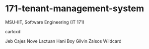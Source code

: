 # 171-tenant-management-system
MSU-IIT, Software Engineering (IT 171)


carloxd

Jeb Cajes
Nove Lactuan
Hani Boy 
Gilvin Zalsos
Wildcard
